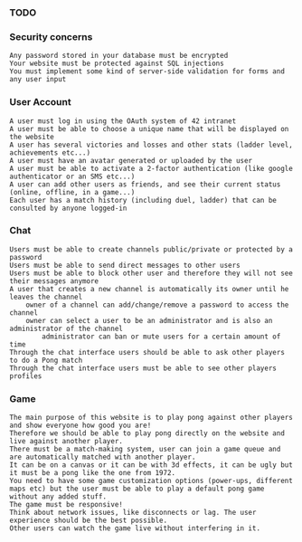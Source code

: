 ### TODO

### Security concerns


    Any password stored in your database must be encrypted
    Your website must be protected against SQL injections
    You must implement some kind of server-side validation for forms and any user input

### User Account

    A user must log in using the OAuth system of 42 intranet
    A user must be able to choose a unique name that will be displayed on the website
    A user has several victories and losses and other stats (ladder level, achievements etc...)
    A user must have an avatar generated or uploaded by the user
    A user must be able to activate a 2-factor authentication (like google authenticator or an SMS etc...)
    A user can add other users as friends, and see their current status (online, offline, in a game...)
    Each user has a match history (including duel, ladder) that can be consulted by anyone logged-in

### Chat

    Users must be able to create channels public/private or protected by a password
    Users must be able to send direct messages to other users
    Users must be able to block other user and therefore they will not see their messages anymore
    A user that creates a new channel is automatically its owner until he leaves the channel
        owner of a channel can add/change/remove a password to access the channel
        owner can select a user to be an administrator and is also an administrator of the channel
            administrator can ban or mute users for a certain amount of time
    Through the chat interface users should be able to ask other players to do a Pong match
    Through the chat interface users must be able to see other players profiles

### Game


    The main purpose of this website is to play pong against other players and show everyone how good you are!
    Therefore we should be able to play pong directly on the website and live against another player.
    There must be a match-making system, user can join a game queue and are automatically matched with another player.
    It can be on a canvas or it can be with 3d effects, it can be ugly but it must be a pong like the one from 1972.
    You need to have some game customization options (power-ups, different maps etc) but the user must be able to play a default pong game without any added stuff.
    The game must be responsive!
    Think about network issues, like disconnects or lag. The user experience should be the best possible.
    Other users can watch the game live without interfering in it.
